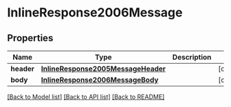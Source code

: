 # InlineResponse2006Message

## Properties
Name | Type | Description | Notes
------------ | ------------- | ------------- | -------------
**header** | [**InlineResponse2005MessageHeader**](InlineResponse2005MessageHeader.md) |  | [optional] 
**body** | [**InlineResponse2006MessageBody**](InlineResponse2006MessageBody.md) |  | [optional] 

[[Back to Model list]](../README.md#documentation-for-models) [[Back to API list]](../README.md#documentation-for-api-endpoints) [[Back to README]](../README.md)


